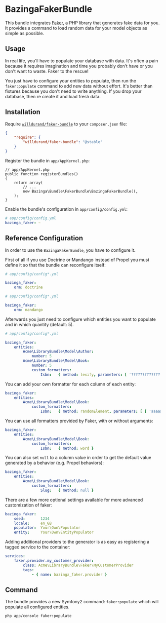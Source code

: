 BazingaFakerBundle
==================

This bundle integrates [Faker](https://github.com/fzaninotto/Faker), a PHP
library that generates fake data for you.  It provides a command to load random
data for your model objects as simple as possible.


Usage
-----

In real life, you'll have to populate your database with data. It's often a pain
because it requires imagination and time you probably don't have or you don't
want to waste. Faker to the rescue!

You just have to configure your entities to populate, then run the
`faker:populate` command to add new data without effort.  It's better than
fixtures because you don't need to write anything. If you drop your database,
then re create it and load fresh data.


Installation
------------

Require [`willdurand/faker-bundle`](https://packagist.org/packages/willdurand/faker-bundle)
to your `composer.json` file:

``` json
{
    "require": {
        "willdurand/faker-bundle": "@stable"
    }
}
```

Register the bundle in `app/AppKernel.php`:

    // app/AppKernel.php
    public function registerBundles()
    {
        return array(
            // ...
            new Bazinga\Bundle\FakerBundle\BazingaFakerBundle(),
        );
    }

Enable the bundle's configuration in `app/config/config.yml`:

``` yaml
# app/config/config.yml
bazinga_faker: ~
```


Reference Configuration
-----------------------

In order to use the `BazingaFakerBundle`, you have to configure it.

First of all if you use Doctrine or Mandango instead of Propel you must define
it so that the bundle can reconfigure itself:

``` yaml
# app/config/config*.yml

bazinga_faker:
    orm: doctrine
```

``` yaml
# app/config/config*.yml

bazinga_faker:
    orm: mandango
```

Afterwards you just need to configure which entities you want to populate and in
which quantity (default: 5).

``` yaml
# app/config/config*.yml

bazinga_faker:
    entities:
        Acme\LibraryBundle\Model\Author:
            number: 5
        Acme\LibraryBundle\Model\Book:
            number: 5
            custom_formatters:
                Isbn:   { method: lexify, parameters: [ '?????????????' ] }
```

You can add your own formatter for each column of each entity:

``` yaml
bazinga_faker:
    entities:
        Acme\LibraryBundle\Model\Book:
            custom_formatters:
                Isbn:   { method: randomElement, parameters: [ [ 'aaaaaaaaaa', 'bbbbbbbb', 'cccccccc' ] ] }
```

You can use all formatters provided by Faker, with or without arguments:

``` yaml
bazinga_faker:
    entities:
        Acme\LibraryBundle\Model\Book:
            custom_formatters:
                Isbn:   { method: word }
```

You can also set `null` to a column value in order to get the default value
generated by a behavior (e.g. Propel behaviors):

``` yaml
bazinga_faker:
    entities:
        Acme\LibraryBundle\Model\Book:
            custom_formatters:
                Slug:   { method: null }
```

There are a few more optional settings available for more advanced customization
of faker:

``` yaml
bazinga_faker:
    seed:       1234
    locale:     en_GB
    populator:  Your\Own\Populator
    entity:     Your\Own\EntityPopulator
```

Adding additional providers to the generator is as easy as registering a tagged service to the container:

``` yaml
services:
    faker.provider.my_customer_provider:
        class: Acme\LibraryBundle\Faker\MyCustomerProvider
        tags:
            - { name: bazinga_faker.provider }
```


Command
-------

The bundle provides a new Symfony2 command: `faker:populate` which will populate
all configured entities.

    php app/console faker:populate
